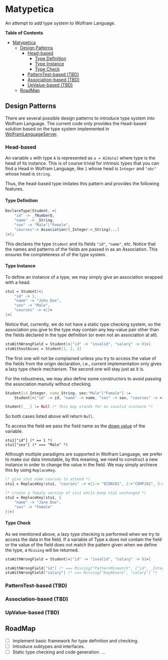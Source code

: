 # Matypetica

An attempt to add type system to Wolfram Language.

<!-- markdown-toc start - Don't edit this section. Run M-x markdown-toc-refresh-toc -->
**Table of Contents**

- [Matypetica](#matypetica)
    - [Design Patterns](#design-patterns)
        - [Head-based](#head-based)
            - [Type Definition](#type-definition)
            - [Type Instance](#type-instance)
            - [Type Check](#type-check)
        - [PatternTest-based (TBD)](#patterntest-based-tbd)
        - [Association-based (TBD)](#association-based-tbd)
        - [UpValue-based (TBD)](#upvalue-based-tbd)
    - [RoadMap](#roadmap)

<!-- markdown-toc end -->

## Design Patterns

There are several possible design patterns to introduce type system into Wolfram
Language. The current code only provides the Head-based solution based on the
type system implemented in [WolframLanguageServer](https://github.com/kenkangxgwe/lsp-wl).

### Head-based

An variable `a` with type `A` is represented as `a = A[data]` where type is the
head of its instance. This is of course trivial for intrinsic types that you can
find a Head in Wolfram Language, like `1` whose head is `Integer` and `"abc"`
whose head is `String`.

Thus, the head-based type imitates this pattern and provides the following features.

#### Type Definition

```Mathematica
DeclareType[Student, <|
    "id" -> _?NumberQ,
    "name" -> _String,
    "sex" -> "Male"|"Female",
    "courses"-> Association[(_Integer->_String)...]
|>];
```

This declares the type `Student` and its fields `"id"`, `"name"`, etc. Notice
that the names and patterns of the fields are passed in as an Association. This
ensures the completeness of of the type system.

#### Type Instance

To define an instance of a type, we may simply give an association wrapped with a
head.

```Mathematica
stu1 = Student[<|
    "id" -> 1,
    "name" -> "John Doe",
    "sex" -> "Male",
    "courses" -> <||>
|>]
```

Notice that, currently, we do not have a static type checking system, so the
association you give to the type may contain any key-value pair other than the fields
declared in the type definition (or even not an association at all).

```Mathematica
stuWithWrongField = Student[<|"id" -> "invalid", "salary" -> 0|>]
stuWithoutAssoc = Student[1, 2, 3]
```

The first one will not be complained unless you try to access the value of the fields
from the origin declaration, i.e., current implementation only gives a lazy type
check mechanism. The second one will stay just as it is.

For the robustness, we may also define some constructors to avoid passing the
association manully without checking.

```Mathematica
Student[id_Integer, name_String, sex:"Male"|"Female"] := 
    Student[<|"id" -> id, "name" -> name, "sex" -> sex, "courses" -> <||>|>]

Student[___] := Null (* This may stands for an invalid instance *)
```

So both cases listed above will return `Null`.

To access the field we pass the field name as the [down value](https://reference.wolfram.com/language/ref/DownValues.html) of the variable.

```
stu1["id"] (* == 1 *)
stu1["sex"] (* === "Male" *)
```

Although multiple paradigms are supported in Wolfram Language, we prefer to make
our data immutable, by this meaning, we need to construct a new instance in
order to change the value in the field. We may simply archieve this by using
`ReplaceKey`.

```Mathematica
(* give stu1 some courses to attend *)
stu1 = ReplaceKey[stu1, "courses" -> <|1-> "ECON101", 2->"COMP102", 3->"PHYS201"|>]

(* create a female version of stu1 while keep stu1 unchanged *)
stu2 = ReplaceKey[stu1, {
    "name" -> "Jane Doe",
    "sex" -> "Female"
}|>]
```

#### Type Check

As we mentioned above, a lazy type checking is performed when we try to access
the data in the field. If a variable of Type `A` does not contain the field or
the value of the field does not match the pattern given when we define the type,
a `Missing` will be returned.

```Mathematica
stuWithWrongField = Student[<|"id" -> "invalid", "salary" -> 0|>]

stuWithWrongField["id"] (* === Missing["PatternMismatch", {"id", _Integer}] *)
stuWithWrongField["salary"] (* === Missing["KeyAbsent", "salary"] *)
```

### PatternTest-based (TBD)

### Association-based (TBD)

### UpValue-based (TBD)

## RoadMap

- [ ] Implement basic framework for type definition and checking.
- [ ] Introduce subtypes and interfaces.
- [ ] Static type checking and code generation.
...
